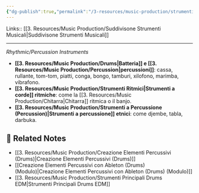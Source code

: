 ```yaml
---
{"dg-publish":true,"permalink":"/3-resources/music-production/strumenti-ritmici/"}
---
```


Links:: [[3. Resources/Music Production/Suddivisone Strumenti Musicali\|Suddivisone Strumenti Musicali]]

---
_Rhythmic/Percussion Instruments_

   - **[[3. Resources/Music Production/Drums\|Batteria]] e [[3. Resources/Music Production/Percussion\|percussioni]]**: cassa, rullante, tom-tom, piatti, conga, bongo, tamburi, xilofono, marimba, vibrafono.
   - **[[3. Resources/Music Production/Strumenti Ritmici\|Strumenti a corde]] ritmiche**: come la [[3. Resources/Music Production/Chitarra\|Chitarra]] ritmica o il banjo.
   - **[[3. Resources/Music Production/Strumenti a Percussione (Percussion)\|Strumenti a percussione]] etnici**: come djembe, tabla, darbuka.




## 🔗 Related Notes

- [[3. Resources/Music Production/Creazione Elementi Percussivi (Drums)\|Creazione Elementi Percussivi (Drums)]]
- [[Creazione Elementi Percussivi con Ableton (Drums) (Modulo)\|Creazione Elementi Percussivi con Ableton (Drums) (Modulo)]]
- [[3. Resources/Music Production/Strumenti Principali Drums EDM\|Strumenti Principali Drums EDM]]


